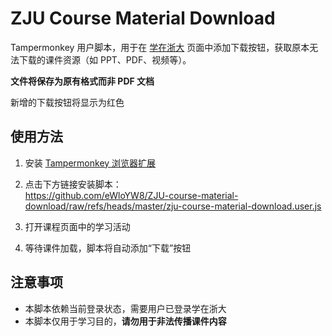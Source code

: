# ZJU Course Material Download

Tampermonkey 用户脚本，用于在 [学在浙大](https://courses.zju.edu.cn) 页面中添加下载按钮，获取原本无法下载的课件资源（如 PPT、PDF、视频等）。

**文件将保存为原有格式而非 PDF 文档**

新增的下载按钮将显示为红色

## 使用方法

1. 安装 [Tampermonkey 浏览器扩展](https://www.tampermonkey.net/)

2. 点击下方链接安装脚本：  
    https://github.com/eWloYW8/ZJU-course-material-download/raw/refs/heads/master/zju-course-material-download.user.js

3. 打开课程页面中的学习活动

4. 等待课件加载，脚本将自动添加“下载”按钮


## 注意事项

* 本脚本依赖当前登录状态，需要用户已登录学在浙大
* 本脚本仅用于学习目的，**请勿用于非法传播课件内容**

